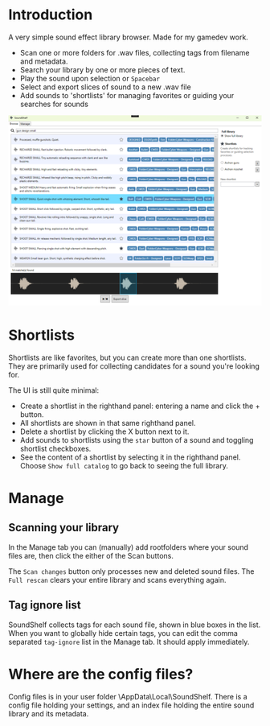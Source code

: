 

# Introduction

A very simple sound effect library browser. Made for my gamedev work.

* Scan one or more folders for .wav files, collecting tags from filename and metadata.
* Search your library by one or more pieces of text.
* Play the sound upon selection or `Spacebar`
* Select and export slices of sound to a new .wav file
* Add sounds to 'shortlists' for managing favorites or guiding your searches for sounds

![screenshot](https://github.com/thomasvt/SoundShelf/blob/master/Screenshot.png)

# Shortlists

Shortlists are like favorites, but you can create more than one shortlists. They are primarily used for collecting candidates for a sound you're looking for.

The UI is still quite minimal:

* Create a shortlist in the righthand panel: entering a name and click the + button.
* All shortlists are shown in that same righthand panel.
* Delete a shortlist by clicking the X button next to it.
* Add sounds to shortlists using the `star` button of a sound and toggling shortlist checkboxes.
* See the content of a shortlist by selecting it in the righthand panel. Choose `Show full catalog` to go back to seeing the full library.

# Manage

## Scanning your library

In the Manage tab you can (manually) add rootfolders where your sound files are, then click the either of the Scan buttons.

The `Scan changes` button only processes new and deleted sound files. The `Full rescan` clears your entire library and scans everything again.

## Tag ignore list

SoundShelf collects tags for each sound file, shown in blue boxes in the list. When you want to globally hide certain tags, you can edit the comma separated `tag-ignore` list in the Manage tab. It should apply immediately.

# Where are the config files?

Config files is in your user folder \AppData\Local\SoundShelf. There is a config file holding your settings, and an index file holding the entire sound library and its metadata.
